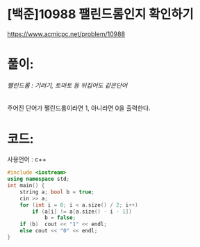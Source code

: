 # [백준]10988 팰린드롬인지 확인하기

https://www.acmicpc.net/problem/10988

# 풀이:

###### 팰린드롬 : 기러기, 토마토 등 뒤집어도 같은단어



주어진 단어가 팰린드롬이라면 1, 아니라면 0을 출력한다.



# **코드:** 

사용언어 : c++
```c++
#include <iostream>
using namespace std;
int main() {
	string a; bool b = true;
	cin >> a;
	for (int i = 0; i < a.size() / 2; i++)	
        if (a[i] != a[a.size() - i - 1]) 
            b = false;
	if (b)	cout << "1" << endl;
	else cout << "0" << endl;
}
```

